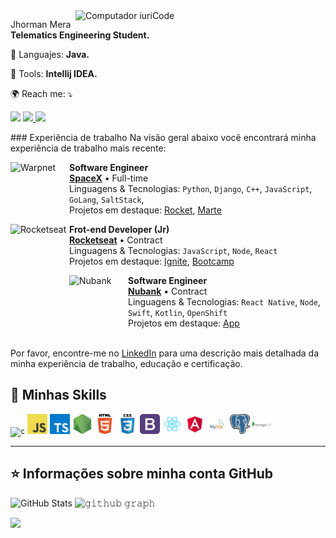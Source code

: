 <img src="https://raw.githubusercontent.com/MicaelliMedeiros/micaellimedeiros/master/image/computer-illustration.png" min-width="400px" max-width="400px" width="400px" align="right" alt="Computador iuriCode">

<p align="left"> 
  Jhorman Mera<br>
  <strong>Telematics Engineering Student.</strong><br>
</p>

<p align="left">
  📝 Languajes: <strong>Java.</strong>
</p>

<p align="left">
  💼 Tools: <strong>Intellij IDEA.</strong>
</p>

<p align="left">
  🌍 Reach me: ⤵️
</p>

<p align="left">
  <a href="https://mail.google.com/mail/u/0/#search/jhormera%40gmail.com?compose=jhormera@gmail.com" alt="Gmail">
  <img src="https://img.shields.io/badge/-Gmail-FF0000?style=flat-square&labelColor=FF0000&logo=gmail&logoColor=white&link=jhormera@gmail.com" /></a>
    
  <a href="#" alt="Linkedin">
  <img src="https://img.shields.io/badge/-Linkedin-0e76a8?style=flat-square&logo=Linkedin&logoColor=white&link=https://www.linkedin.com/in/jhorman-mera-49715a244/"/>
</a>

  <a href="https://instagram.com/mera_jm_" alt="Instagram">
  <img src="https://img.shields.io/badge/-Instagram-DF0174?style=flat-square&labelColor=DF0174&logo=instagram&logoColor=white&link=https://instagram.com/mera_jm_"/></a>

</p>  
### Experiência de trabalho
Na visão geral abaixo você encontrará minha experiência de trabalho mais recente:

[<img align="left" height="94px" width="94px" alt="Warpnet" src="https://www.spacex.com/static/images/share.jpg"/>](https://www.spacex.com/)

**Software Engineer** \
[**SpaceX**](https://www.spacex.com/) • Full-time \
Linguagens & Tecnologias: `Python`, `Django`, `C++`, `JavaScript`, `GoLang`, `SaltStack`,\
Projetos em destaque: [Rocket](https://www.spacex.com/), [Marte](https://pt.wikipedia.org/wiki/Marte_(planeta))
<br/>

[<img align="left" height="94px" width="94px" alt="Rocketseat" src="https://yt3.ggpht.com/ytc/AKedOLQkXnYChXAHOeBQLzwhk1_BHYgUXs6ITQOakoeNoQ=s900-c-k-c0x00ffffff-no-rj"/>](https://rocketseat.com.br/)

**Frot-end Developer (Jr)** \
[**Rocketseat**](https://rocketseat.com.br/) • Contract \
Linguagens & Tecnologias: `JavaScript`, `Node`, `React`\
Projetos em destaque: [Ignite](), [Bootcamp]()
<br/>

[<img align="left" height="94px" width="94px" alt="Nubank" src="https://nubank.com.br/images/nu-icon.png?v=2"/>](https://nubank.com.br/)

**Software Engineer** \
[**Nubank**](https://nubank.com.br/) • Contract \
Linguagens & Tecnologias: `React Native`, `Node`, `Swift`, `Kotlin`, `OpenShift` \
Projetos em destaque: [App](https://nubank.com.br/)
<br/>
<br/>

Por favor, encontre-me no [LinkedIn](https://www.linkedin.com/in/put-here-your-username/) para uma descrição mais detalhada da minha experiência de trabalho, educação e certificação.

## 🚀 Minhas Skills

<code><img height="32" src="https://cdn.iconscout.com/icon/free/png-512/c-programming-569564.png" alt="c"/></code>
<code><img height="32" src="https://raw.githubusercontent.com/github/explore/80688e429a7d4ef2fca1e82350fe8e3517d3494d/topics/javascript/javascript.png" alt="Javascript"/></code>
<code><img height="32" src="https://raw.githubusercontent.com/github/explore/80688e429a7d4ef2fca1e82350fe8e3517d3494d/topics/typescript/typescript.png" alt="Typescript"/></code>
<code><img height="32" src="https://raw.githubusercontent.com/github/explore/80688e429a7d4ef2fca1e82350fe8e3517d3494d/topics/nodejs/nodejs.png" alt="Nodejs"/></code>
<code><img height="32" src="https://raw.githubusercontent.com/github/explore/80688e429a7d4ef2fca1e82350fe8e3517d3494d/topics/html/html.png" alt="HTML5"/></code>
<code><img height="32" src="https://raw.githubusercontent.com/github/explore/80688e429a7d4ef2fca1e82350fe8e3517d3494d/topics/css/css.png" alt="CSS"/></code>
<code><img height="32" src="https://raw.githubusercontent.com/github/explore/80688e429a7d4ef2fca1e82350fe8e3517d3494d/topics/bootstrap/bootstrap.png" alt="Bootstrap"/></code>
<code><img height="32" src="https://raw.githubusercontent.com/github/explore/80688e429a7d4ef2fca1e82350fe8e3517d3494d/topics/react/react.png" alt="React"/></code>
<code><img height="32" src="https://raw.githubusercontent.com/github/explore/80688e429a7d4ef2fca1e82350fe8e3517d3494d/topics/angular/angular.png" alt="Angular"/></code>
<code><img height="32" src="https://raw.githubusercontent.com/github/explore/80688e429a7d4ef2fca1e82350fe8e3517d3494d/topics/mysql/mysql.png" alt="MySQL"/></code>
<code><img height="32" src="https://raw.githubusercontent.com/github/explore/80688e429a7d4ef2fca1e82350fe8e3517d3494d/topics/postgresql/postgresql.png" alt="PostegreSQL"/></code>
<code><img height="32" src="https://raw.githubusercontent.com/github/explore/80688e429a7d4ef2fca1e82350fe8e3517d3494d/topics/mongodb/mongodb.png" alt="MongoDB"/></code>

---

## ⭐ Informações sobre minha conta GitHub
![GitHub Stats](https://github-readme-stats.vercel.app/api?username=JhormanMera&show_icons=true)
![𝚐𝚒𝚝𝚑𝚞𝚋 𝚐𝚛𝚊𝚙𝚑](https://activity-graph.herokuapp.com/graph?username=JhormanMera&theme=redical&hide_border=true&area=true)

![](https://github-readme-streak-stats.herokuapp.com/?user=JhormanMera&theme=radical&hide_border=true)
